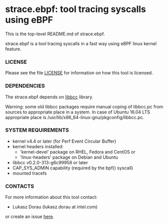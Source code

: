 strace.ebpf: tool tracing syscalls using eBPF
=================================

This is the top-level README.md of strace.ebpf.

strace.ebpf is a tool tracing syscalls in a fast way using eBPF linux kernel feature.

### LICENSE ###

Please see the file [LICENSE](https://github.com/ldorau/strace.ebpf/blob/master/LICENSE)
for information on how this tool is licensed.

### DEPENDENCIES ###

The strace.ebpf depends on [libbcc](https://github.com/iovisor/bcc) library.

Warning: some old libbcc packages require manual coping of libbcc.pc from sources to
appropriate place in a system. In case of Ubuntu 16.04 LTS appropriate place
is /usr/lib/x86_64-linux-gnu/pkgconfig/libbcc.pc.

### SYSTEM REQUIREMENTS ###

 - kernel v4.4 or later (for Perf Event Circular Buffer)
 - kernel headers installed:
    - 'kernel-devel' package on RHEL, Fedora and CentOS or
    - 'linux-headers' package on Debian and Ubuntu
 - libbcc v0.2.0-313-g6c99958 or later
 - CAP_SYS_ADMIN capability (required by the bpf() syscall)
 - mounted tracefs

### CONTACTS ###

For more information about this tool contact:

 - Lukasz Dorau (lukasz.dorau at intel.com)

or create an issue [here](https://github.com/ldorau/strace.ebpf/issues).
